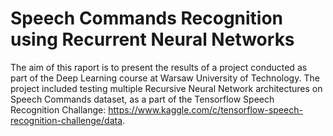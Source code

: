 # Speech Commands Recognition using Recurrent Neural Networks

The aim of this raport is to present the results of a project conducted as part of the Deep Learning course at Warsaw University of Technology. The project included testing multiple Recursive Neural Network architectures on Speech Commands dataset, as a part of the Tensorflow Speech Recognition Challange: https://www.kaggle.com/c/tensorflow-speech-recognition-challenge/data.